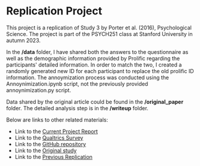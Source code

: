 # Replication Project 

This project is a replication of Study 3 by Porter et al. (2016), Psychological Science. The project is part of the PSYCH251 class at Stanford University in autumn 2023.

In the **/data** folder, I have shared both the answers to the questionnaire as well as the demographic information provided by Prolific regarding the participants' detailed information. In order to match the two, I created a randomly generated new ID for each participant to replace the old prolific ID information. The annoymization process was conducted using the Annoynimization.ipynb script, not the previously provided annoynimization.py script. 

Data shared by the original article could be found in the **/original_paper** folder. The detailed analysis step is in the **/writeup** folder.

Below are links to other related materials:

- Link to the [Current Project Report](https://rpubs.com/zwc1701/1128130)
- Link to the [Qualtrics Survey](https://stanforduniversity.qualtrics.com/jfe/form/SV_8AhNKUkgXXDVaOa)
- Link to the [GitHub repository](https://github.com/psych251/porter_2016_1_rescue)
- Link to the [Original study](https://github.com/psych251/porter_2016_1_rescue/blob/main/original_paper/porter-et-al-2015-inferring-identity-from-language-linguistic-intergroup-bias-informs-social-categorization.pdf)
- Link to the [Previous Replication](https://rpubs.com/sansiropp/261171)
